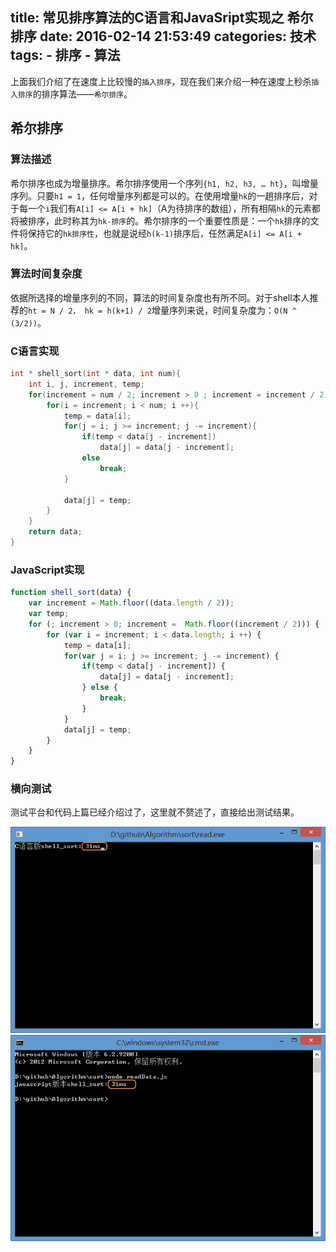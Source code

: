 title: 常见排序算法的C语言和JavaSript实现之 希尔排序
date: 2016-02-14 21:53:49
categories: 技术
tags:
	- 排序
	- 算法
---
上面我们介绍了在速度上比较慢的`插入排序`，现在我们来介绍一种在速度上秒杀`插入排序`的排序算法——`希尔排序`。
## 希尔排序
### 算法描述
希尔排序也成为增量排序。希尔排序使用一个序列`{h1, h2, h3, … ht}`，叫增量序列。只要`h1 = 1`，任何增量序列都是可以的。在使用增量`hk`的一趟排序后，对于每一个`i`我们有`A[i] <= A[i + hk]`（A为待排序的数组），所有相隔`hk`的元素都将被排序，此时称其为`hk-排序`的。希尔排序的一个重要性质是：一个`hk`排序的文件将保持它的`hk排序性`，也就是说经`h(k-1)`排序后，任然满足`A[i] <= A[i + hk]`。
### 算法时间复杂度
依据所选择的增量序列的不同，算法的时间复杂度也有所不同。对于shell本人推荐的`ht = N / 2， hk = h(k+1) / 2`增量序列来说，时间复杂度为：`O(N ^ (3/2))`。
### C语言实现
<!--more-->
```c 
int * shell_sort(int * data, int num){
	int i, j, increment, temp;
	for(increment = num / 2; increment > 0 ; increment = increment / 2){
		for(i = increment; i < num; i ++){
			temp = data[i];
			for(j = i; j >= increment; j -= increment){
				if(temp < data[j - increment])
					data[j] = data[j - increment];
				else
					break;
			}

			data[j] = temp;
		}  
	}
	return data;
}
```
### JavaScript实现
```javascript
function shell_sort(data) {
    var increment = Math.floor((data.length / 2));
    var temp;
    for (; increment > 0; increment =  Math.floor((increment / 2))) {
        for (var i = increment; i < data.length; i ++) {
            temp = data[i];
            for(var j = i; j >= increment; j -= increment) {
                if(temp < data[j - increment]) {
                    data[j] = data[j - increment];
                } else {
                    break;
                }
            }
            data[j] = temp;
        }
    }
}
```
### 横向测试
测试平台和代码上篇已经介绍过了，这里就不赘述了，直接给出测试结果。

![C语言希尔排序](/images/blog/20160214/3.png)
![JavaScript语言希尔排序](/images/blog/20160214/4.png)